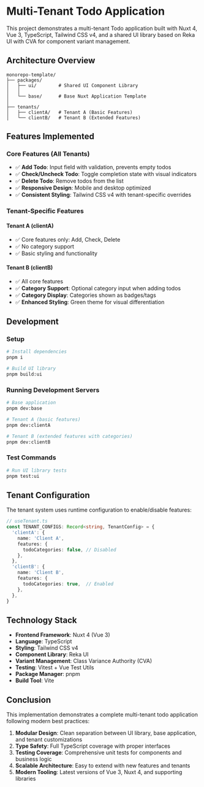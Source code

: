 # Multi-Tenant Todo Application

This project demonstrates a multi-tenant Todo application built with Nuxt 4, Vue 3, TypeScript, Tailwind CSS v4, and a shared UI library based on Reka UI with CVA for component variant management.

## Architecture Overview

```
monorepo-template/
├── packages/
│   ├── ui/        # Shared UI Component Library
│   │ 
│   └── base/      # Base Nuxt Application Template
│
├── tenants/
│   ├── clientA/   # Tenant A (Basic Features)
│   └── clientB/   # Tenant B (Extended Features)
```

## Features Implemented

### Core Features (All Tenants)
- ✅ **Add Todo**: Input field with validation, prevents empty todos
- ✅ **Check/Uncheck Todo**: Toggle completion state with visual indicators
- ✅ **Delete Todo**: Remove todos from the list
- ✅ **Responsive Design**: Mobile and desktop optimized
- ✅ **Consistent Styling**: Tailwind CSS v4 with tenant-specific overrides

### Tenant-Specific Features

#### Tenant A (clientA)
- ✅ Core features only: Add, Check, Delete
- ✅ No category support
- ✅ Basic styling and functionality

#### Tenant B (clientB)
- ✅ All core features
- ✅ **Category Support**: Optional category input when adding todos
- ✅ **Category Display**: Categories shown as badges/tags
- ✅ **Enhanced Styling**: Green theme for visual differentiation




## Development

### Setup
```bash
# Install dependencies
pnpm i

# Build UI library
pnpm build:ui
```

### Running Development Servers
```bash
# Base application
pnpm dev:base

# Tenant A (basic features)
pnpm dev:clientA

# Tenant B (extended features with categories)
pnpm dev:clientB
```

### Test Commands
```bash
# Run UI library tests
pnpm test:ui

```

## Tenant Configuration

The tenant system uses runtime configuration to enable/disable features:

```typescript
// useTenant.ts
const TENANT_CONFIGS: Record<string, TenantConfig> = {
  'clientA': {
    name: 'Client A',
    features: {
      todoCategories: false, // Disabled
    },
  },
  'clientB': {
    name: 'Client B', 
    features: {
      todoCategories: true,  // Enabled
    },
  },
}
```

## Technology Stack

- **Frontend Framework**: Nuxt 4 (Vue 3)
- **Language**: TypeScript
- **Styling**: Tailwind CSS v4
- **Component Library**: Reka UI
- **Variant Management**: Class Variance Authority (CVA)
- **Testing**: Vitest + Vue Test Utils
- **Package Manager**: pnpm
- **Build Tool**: Vite

## Conclusion

This implementation demonstrates a complete multi-tenant todo application following modern best practices:

1. **Modular Design**: Clean separation between UI library, base application, and tenant customizations
2. **Type Safety**: Full TypeScript coverage with proper interfaces
3. **Testing Coverage**: Comprehensive unit tests for components and business logic
4. **Scalable Architecture**: Easy to extend with new features and tenants
5. **Modern Tooling**: Latest versions of Vue 3, Nuxt 4, and supporting libraries
